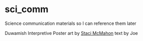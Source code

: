 # sci_comm
Science communication materials so I can reference them later

Duwamish Interpretive Poster
art by [Staci McMahon](https://www.linkedin.com/in/stacimcmahon)
text by Joe 
